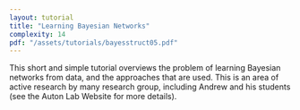 ```yaml
---
layout: tutorial
title: "Learning Bayesian Networks"
complexity: 14
pdf: "/assets/tutorials/bayesstruct05.pdf"
---
```

This short and simple tutorial overviews the problem of learning Bayesian networks from data, and the approaches that are used. This is an area of active research by many research group, including Andrew and his students (see the Auton Lab Website for more details).